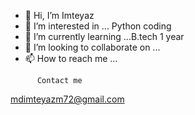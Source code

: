 - 👋 Hi, I’m Imteyaz
- 👀 I’m interested in ... Python coding
- 🌱 I’m currently learning ...B.tech 1 year
- 💞️ I’m looking to collaborate on ...
- 📫 How to reach me ...

<!---
Imteyazking01/Imteyazking01 is a ✨ special ✨ repository because its `README.md` (this file) appears on your GitHub profile.
You can click the Preview link to take a look at your changes.
--->
          Contact me
mdimteyazm72@gmail.com

